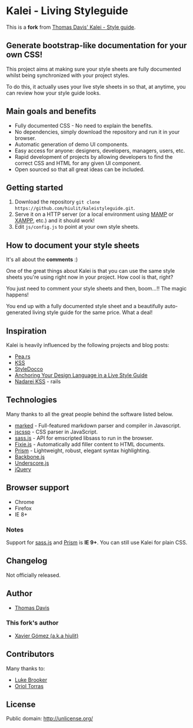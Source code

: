 # Kalei - Living Styleguide

This is a **fork** from [Thomas Davis' Kalei - Style guide](https://github.com/thomasdavis/kaleistyleguide).


## Generate bootstrap-like documentation for your own CSS!

This project aims at making sure your style sheets are fully documented whilst being synchronized with your project styles.

To do this, it actually uses your live style sheets in so that, at anytime, you can review how your style guide looks.


## Main goals and benefits

* Fully documented CSS - No need to explain the benefits.
* No dependencies, simply download the repository and run it in your browser.
* Automatic generation of demo UI components.
* Easy access for anyone: designers, developers, managers, users, etc.
* Rapid development of projects by allowing developers to find the correct CSS and HTML for any given UI component.
* Open sourced so that all great ideas can be included.


## Getting started

1. Download the repository `git clone https://github.com/hiulit/kaleistyleguide.git`.
2. Serve it on a HTTP server (or a local environment using [MAMP](http://www.mamp.info/) or
[XAMPP](http://www.apachefriends.org/), etc.) and it should work!
3. Edit `js/config.js` to point at your own style sheets.


## How to document your style sheets

It's all about the **comments** :)

One of the great things about Kalei is that you can use the same style sheets you're using right now in your project.
How cool is that, right?

You just need to comment your style sheets and then, boom...!! The magic happens!

You end up with a fully documented style sheet and a beautifully auto-generated living style guide for the same price.
What a deal!


## Inspiration

Kalei is heavily influenced by the following projects and blog posts:

* [Pea.rs](http://pea.rs/)
* [KSS](http://warpspire.com/posts/kss/)
* [StyleDocco](http://jacobrask.github.com/styledocco/)
* [Anchoring Your Design Language in a Live Style Guide](http://uxmag.com/articles/anchoring-your-design-language-in-a-live-style-guide)
* [Nadarei KSS](http://nadarei.co/nkss-rails/) - rails


## Technologies

Many thanks to all the great people behind the software listed below.

* [marked](https://github.com/chjj/marked) - Full-featured markdown parser and compiler in Javascript.
* [jscssp](http://www.glazman.org/JSCSSP/) - CSS parser in JavaScript.
* [sass.js](https://github.com/medialize/sass.js) - API for emscripted libsass to run in the browser.
* [Fixie.js](https://github.com/ryhan/fixie) - Automatically add filler content to HTML documents.
* [Prism](http://prismjs.com/) - Lightweight, robust, elegant syntax highlighting.
* [Backbone.js](http://backbonejs.org/)
* [Underscore.js](http://underscorejs.org/)
* [jQuery](http://jquery.com)


## Browser support

* Chrome
* Firefox
* IE 8+

### Notes

Support for [sass.js](https://github.com/medialize/sass.js) and [Prism](http://prismjs.com/) is **IE 9+**.
You can still use Kalei for plain CSS.


## Changelog

Not officially released.


## Author

* [Thomas Davis](http://thomasdavis.github.com)

### This fork's author

* [Xavier Gómez (a.k.a hiulit)](https://github.com/hiulit)


## Contributors

Many thanks to:

* [Luke Brooker](http://lukebrooker.com/)
* [Oriol Torras](https://github.com/otorras)


## License

Public domain: http://unlicense.org/
